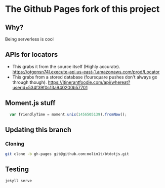 # The Github Pages fork of this project
## Why?
Being serverless is cool

## APIs for locators
- This grabs it from the source itself (Highly accurate). https://otgqnsn74l.execute-api.us-east-1.amazonaws.com/prod/Locator
- This grabs from a stored database (foursquare pushes don't always go through though). https://itinerantfoodie.com/api/whereat?userid=534f39f0c13a940200b57701

## Moment.js stuff
```javascript
  var friendlyTime = moment.unix(1456505139).fromNow();
```


## Updating this branch

### Cloning
```bash
git clone -b gh-pages git@github.com:nolim1t/btdotjs.git
```

## Testing
```bash
jekyll serve
```
